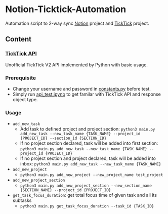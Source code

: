 # Notion-Ticktick-Automation

Automation script to 2-way sync [Notion](https://www.notion.so) project and [TickTick](http://ticktick.com) project.

## Content

### [TickTick API](./ticktick/)

Unofficial TickTick V2 API implemented by Python with basic usage.

### Prerequisite

- Change your username and password in [constants.py](./ticktick/constants.py) before test.
- Simply run [api_test.ipynb](./ticktick/api_test.ipynb) to get familar with TickTick API and response object type.

### Usage

- `add_new_task`
  - Add task to defined project and project section: `python3 main.py add_new_task --new_task_name {TASK_NAME} --project_id {PROJECT_ID} --section_id {SECTION_ID}`
  - If no project section declared, task will be added into first section: `python3 main.py add_new_task --new_task_name {TASK_NAME} --project_id {PROJECT_ID}`
  - If no project section and project declared, task will be added into inbox: `python3 main.py add_new_task --new_task_name {TASK_NAME}`
- `add_new_project`
  - `python3 main.py add_new_project --new_project_name test_project`
- `add_new_project_section`
  - `python3 main.py add_new_project_section --new_section_name {SECTION_NAME} --project_id {PROJECT_ID}`
- `get_task_focus_duration`: get total focus time of given task and all its subtasks
  - `python3 main.py get_task_focus_duration --task_id {TASK_ID}`
